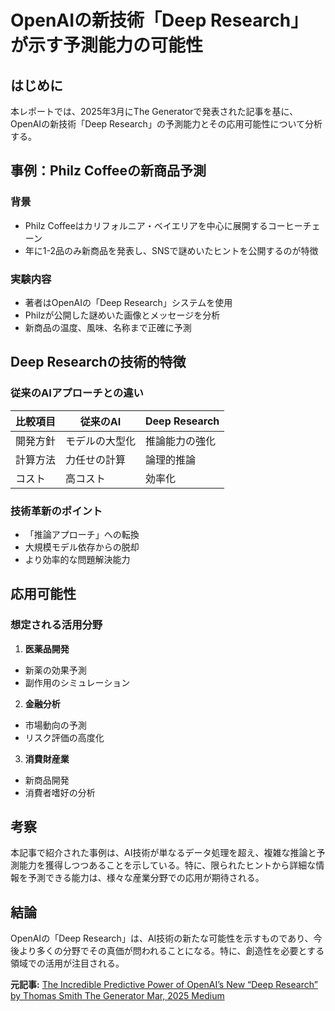 # OpenAIの新技術「Deep Research」が示す予測能力の可能性

## はじめに

本レポートでは、2025年3月にThe Generatorで発表された記事を基に、OpenAIの新技術「Deep Research」の予測能力とその応用可能性について分析する。

## 事例：Philz Coffeeの新商品予測

### 背景
- Philz Coffeeはカリフォルニア・ベイエリアを中心に展開するコーヒーチェーン
- 年に1-2品のみ新商品を発表し、SNSで謎めいたヒントを公開するのが特徴

### 実験内容
- 著者はOpenAIの「Deep Research」システムを使用
- Philzが公開した謎めいた画像とメッセージを分析
- 新商品の温度、風味、名称まで正確に予測

## Deep Researchの技術的特徴

### 従来のAIアプローチとの違い

| 比較項目 | 従来のAI | Deep Research |
|---------|---------|--------------|
| 開発方針 | モデルの大型化 | 推論能力の強化 |
| 計算方法 | 力任せの計算 | 論理的推論 |
| コスト | 高コスト | 効率化 |

### 技術革新のポイント
- 「推論アプローチ」への転換
- 大規模モデル依存からの脱却
- より効率的な問題解決能力

## 応用可能性

### 想定される活用分野
1. **医薬品開発**
 - 新薬の効果予測
 - 副作用のシミュレーション

2. **金融分析**
 - 市場動向の予測
 - リスク評価の高度化

3. **消費財産業**
 - 新商品開発
 - 消費者嗜好の分析

## 考察

本記事で紹介された事例は、AI技術が単なるデータ処理を超え、複雑な推論と予測能力を獲得しつつあることを示している。特に、限られたヒントから詳細な情報を予測できる能力は、様々な産業分野での応用が期待される。

## 結論

OpenAIの「Deep Research」は、AI技術の新たな可能性を示すものであり、今後より多くの分野でその真価が問われることになる。特に、創造性を必要とする領域での活用が注目される。

**元記事:** [The Incredible Predictive Power of OpenAI’s New “Deep Research” by Thomas Smith The Generator Mar, 2025 Medium](https://medium.com/the-generator/the-incredible-predictive-power-of-openais-new-deep-research-05e93507b632)